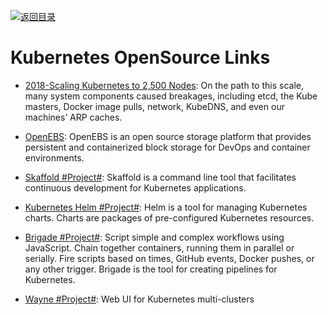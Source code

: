 [![返回目录](https://user-images.githubusercontent.com/5803001/38079637-ff0abcf0-3371-11e8-9b76-ad651620afc7.jpg)](https://github.com/wxyyxc1992/Awesome-Lists)

# Kubernetes OpenSource Links

* [2018-Scaling Kubernetes to 2,500 Nodes](https://parg.co/Uke): On the path to this scale, many system components caused breakages, including etcd, the Kube masters, Docker image pulls, network, KubeDNS, and even our machines’ ARP caches.

* [OpenEBS](https://www.openebs.io/): OpenEBS is an open source storage platform that provides persistent and containerized block storage for DevOps and container environments.

* [Skaffold #Project#](https://github.com/GoogleCloudPlatform/skaffold): Skaffold is a command line tool that facilitates continuous development for Kubernetes applications.

* [Kubernetes Helm #Project#](https://github.com/kubernetes/helm): Helm is a tool for managing Kubernetes charts. Charts are packages of pre-configured Kubernetes resources.

* [Brigade #Project#](https://github.com/Azure/brigade): Script simple and complex workflows using JavaScript. Chain together containers, running them in parallel or serially. Fire scripts based on times, GitHub events, Docker pushes, or any other trigger. Brigade is the tool for creating pipelines for Kubernetes.

- [Wayne #Project#](https://github.com/Qihoo360/wayne): Web UI for Kubernetes multi-clusters
